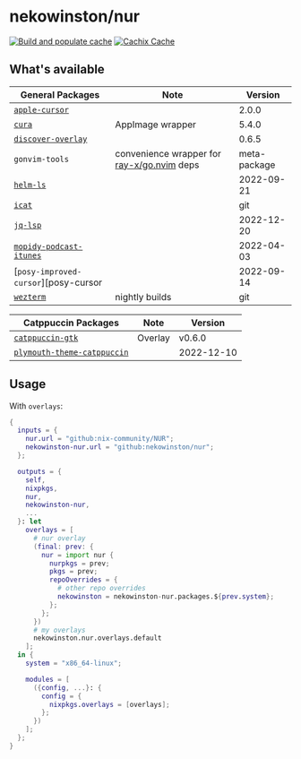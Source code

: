 # nekowinston/nur

[![Build and populate cache](https://github.com/nekowinston/nur/actions/workflows/build.yml/badge.svg)](https://github.com/nekowinston/nur/actions/workflows/build.yml)
[![Cachix Cache](https://img.shields.io/badge/cachix-nekowinston-blue.svg)](https://nekowinston.cachix.org)

## What's available

| General Packages                     | Note                                                 | Version      |
| ------------------------------------ | ----------------                                     | ----------   |
| [`apple-cursor`][apple-cursor]       |                                                      | 2.0.0        |
| [`cura`][cura]                       | AppImage wrapper                                     | 5.4.0        |
| [`discover-overlay`][discover]       |                                                      | 0.6.5        |
| `gonvim-tools`                       | convenience wrapper for [ray-x/go.nvim][gonvim] deps | meta-package |
| [`helm-ls`][helm-ls]                 |                                                      | 2022-09-21   |
| [`icat`][icat]                       |                                                      | git          |
| [`jq-lsp`][jq-lsp]                   |                                                      | 2022-12-20   |
| [`mopidy-podcast-itunes`][mopidy-pi] |                                                      | 2022-04-03   |
| [`posy-improved-cursor`][posy-cursor |                                                      | 2022-09-14   |
| [`wezterm`][wezterm]                 | nightly builds                                       | git          |

| Catppuccin Packages                         | Note    | Version    |
| ------------------------------------------- | ------- | ---------- |
| [`catppuccin-gtk`][ctp-gtk]                 | Overlay | v0.6.0     |
| [`plymouth-theme-catppuccin`][ctp-plymouth] |         | 2022-12-10 |

## Usage

<!-- With `packageOverrides`: -->

With `overlays`:

```nix
{
  inputs = {
    nur.url = "github:nix-community/NUR";
    nekowinston-nur.url = "github:nekowinston/nur";
  };

  outputs = {
    self,
    nixpkgs,
    nur,
    nekowinston-nur,
    ...
  }: let
    overlays = [
      # nur overlay
      (final: prev: {
        nur = import nur {
          nurpkgs = prev;
          pkgs = prev;
          repoOverrides = {
            # other repo overrides
            nekowinston = nekowinston-nur.packages.${prev.system};
          };
        };
      })
      # my overlays
      nekowinston.nur.overlays.default
    ];
  in {
    system = "x86_64-linux";

    modules = [
      ({config, ...}: {
        config = {
          nixpkgs.overlays = [overlays];
        };
      })
    ];
  };
}
```

[apple-cursor]: https://github.com/ful1e5/apple_cursor
[caarlos0nur]: https://github.com/caarlos0/nur
[ctp-gtk]: https://github.com/catppuccin/gtk
[ctp-plymouth]: https://github.com/catppuccin/plymouth
[cura]: https://ultimaker.com/software/ultimaker-cura
[darp]: https://github.com/caarlos0/discord-applemusic-rich-presence
[discover]: https://github.com/trigg/Discover
[gonvim]: https://github.com/ray-x/go.nvim
[helm-ls]: https://github.com/mrjosh/helm-ls
[icat]: https://github.com/nekowinston/icat
[jq-lsp]: https://github.com/wader/jq-lsp
[mopidy-pi]: https://github.com/tkem/mopidy-podcast-itunes
[org-stats]: https://github.com/caarlos0/org-stats
[posy-cursor]: https://github.com/simtrami/posy-improved-cursor-linux
[wezterm]: https://github.com/wez/wezterm
